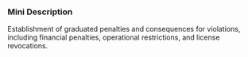 ### Mini Description

Establishment of graduated penalties and consequences for violations, including financial penalties, operational restrictions, and license revocations.
